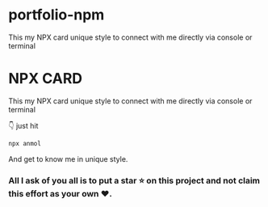 # portfolio-npm
This my NPX card unique style to connect with me directly via console or terminal



# NPX CARD
This my NPX card unique style to connect with me directly via console or terminal

👇 just hit 
```bash
npx anmol
```
And get to know me in unique style.

### All I ask of you all is to put a **star** ⭐ on this project and not claim this effort as your own ♥.
